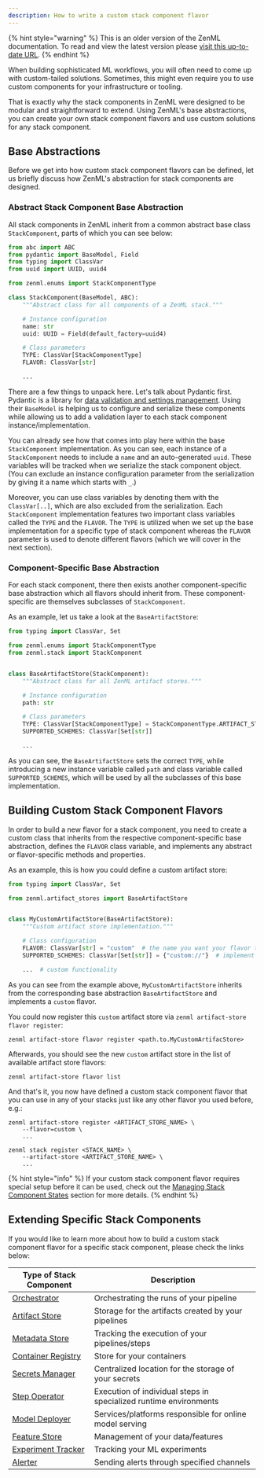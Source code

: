 ```yaml
---
description: How to write a custom stack component flavor
---
```


{% hint style="warning" %}
This is an older version of the ZenML documentation. To read and view the latest version please [visit this up-to-date URL](https://docs.zenml.io).
{% endhint %}


When building sophisticated ML workflows, you will often need to come up with
custom-tailed solutions. Sometimes, this might even require you to use custom 
components for your infrastructure or tooling.

That is exactly why the stack components in ZenML were designed to be
modular and straightforward to extend. Using ZenML's base abstractions, you can
create your own stack component flavors and use custom solutions for any stack
component.

## Base Abstractions

Before we get into how custom stack component flavors can be defined, let us
briefly discuss how ZenML's abstraction for stack components are designed.

### Abstract Stack Component Base Abstraction

All stack components in ZenML inherit from a common abstract base class 
`StackComponent`, parts of which you can see below:

```python
from abc import ABC
from pydantic import BaseModel, Field
from typing import ClassVar
from uuid import UUID, uuid4

from zenml.enums import StackComponentType

class StackComponent(BaseModel, ABC):
    """Abstract class for all components of a ZenML stack."""

    # Instance configuration
    name: str
    uuid: UUID = Field(default_factory=uuid4)

    # Class parameters
    TYPE: ClassVar[StackComponentType]
    FLAVOR: ClassVar[str]

    ...
```

There are a few things to unpack here. Let's talk about Pydantic first. Pydantic is a library for [data validation and settings management](https://pydantic-docs.helpmanual.io/). Using their `BaseModel` is helping us to configure and serialize these components while allowing us to add a validation layer to each stack component instance/implementation.

You can already see how that comes into play here within the base `StackComponent` implementation. As you can see, each instance of a `StackComponent` needs to include a `name` and an auto-generated `uuid`. These variables will be tracked when we serialize the stack component object. (You can exclude an instance configuration parameter from the serialization by giving it a name which starts with `_`.)

Moreover, you can use class variables by denoting them with the `ClassVar[..]`, which are also excluded from the serialization. Each `StackComponent` implementation features two important class variables called the `TYPE` and the `FLAVOR`. The `TYPE` is utilized when we set up the base implementation for a specific type of stack component whereas the `FLAVOR` parameter is used to denote different flavors (which we will cover in the next section).

### Component-Specific Base Abstraction

For each stack component, there then exists another component-specific base
abstraction which all flavors should inherit from. These component-specific
are themselves subclasses of `StackComponent`.

As an example, let us take a look at the `BaseArtifactStore`:

```python
from typing import ClassVar, Set

from zenml.enums import StackComponentType
from zenml.stack import StackComponent


class BaseArtifactStore(StackComponent):
    """Abstract class for all ZenML artifact stores."""

    # Instance configuration
    path: str

    # Class parameters
    TYPE: ClassVar[StackComponentType] = StackComponentType.ARTIFACT_STORE
    SUPPORTED_SCHEMES: ClassVar[Set[str]]

    ...
```

As you can see, the `BaseArtifactStore` sets the correct `TYPE`, while introducing a new instance variable called `path` and class variable called `SUPPORTED_SCHEMES`, which will be used by all the subclasses of this base implementation.

## Building Custom Stack Component Flavors

In order to build a new flavor for a stack component, you need to create a
custom class that inherits from the respective component-specific base 
abstraction, defines the `FLAVOR` class variable, and implements any
abstract or flavor-specific methods and properties. 

As an example, this is how you could define a custom artifact store:

```python
from typing import ClassVar, Set

from zenml.artifact_stores import BaseArtifactStore


class MyCustomArtifactStore(BaseArtifactStore):
    """Custom artifact store implementation."""

    # Class configuration
    FLAVOR: ClassVar[str] = "custom"  # the name you want your flavor to have
    SUPPORTED_SCHEMES: ClassVar[Set[str]] = {"custom://"}  # implement this

    ...  # custom functionality
```

As you can see from the example above, `MyCustomArtifactStore` inherits from the corresponding base abstraction `BaseArtifactStore` and implements a `custom` flavor. 

You could now register this `custom` artifact store via 
`zenml artifact-store flavor register`:

```shell
zenml artifact-store flavor register <path.to.MyCustomArtifacStore>
```

Afterwards, you should see the new `custom` artifact store in the list of
available artifact store flavors:

```shell
zenml artifact-store flavor list
```

And that's it, you now have defined a custom stack component flavor that you
can use in any of your stacks just like any other flavor you used before, e.g.:

```shell
zenml artifact-store register <ARTIFACT_STORE_NAME> \
    --flavor=custom \
    ...

zenml stack register <STACK_NAME> \
    --artifact-store <ARTIFACT_STORE_NAME> \
    ...
```

{% hint style="info" %}
If your custom stack component flavor requires special setup before it can be
used, check out the [Managing Stack Component States](./stack-state-management.md)
section for more details.
{% endhint %}

## Extending Specific Stack Components

If you would like to learn more about how to build a custom stack component
flavor for a specific stack component, please check the links below:

| **Type of Stack Component**                 | **Description**                                                                               |
|---------------------------------------------|-----------------------------------------------------------------------------------------------|
| [Orchestrator](../../mlops-stacks/orchestrators/custom.md)              | Orchestrating the runs of your pipeline                           |
| [Artifact Store](../../mlops-stacks/artifact-stores/custom.md)          | Storage for the artifacts created by your pipelines               |
| [Metadata Store](../../mlops-stacks/metadata-stores/custom.md)          | Tracking the execution of your pipelines/steps                    |
| [Container Registry](../../mlops-stacks/container-registries/custom.md) | Store for your containers                                         |
| [Secrets Manager](../../mlops-stacks/secrets-managers/custom.md)        | Centralized location for the storage of your secrets              |
| [Step Operator](../../mlops-stacks/step-operators/custom.md)            | Execution of individual steps in specialized runtime environments |
| [Model Deployer](../../mlops-stacks/model-deployers/custom.md)          | Services/platforms responsible for online model serving           |
| [Feature Store](../../mlops-stacks/feature-stores/custom.md)            | Management of your data/features                                  |
| [Experiment Tracker](../../mlops-stacks/experiment-trackers/custom.md)  | Tracking your ML experiments                                      |
| [Alerter](../../mlops-stacks/alerters/custom.md)                        | Sending alerts through specified channels                         |

